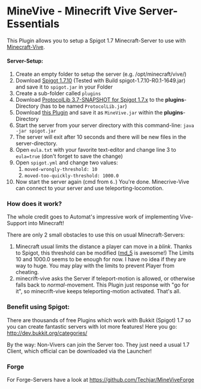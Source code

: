 MineVive - Minecrift Vive Server-Essentials
===========================================

This Plugin allows you to setup a Spigot 1.7 Minecraft-Server to use with [Minecraft-Vive](https://github.com/Automat-GH/minecrift).

#### Server-Setup:
1. Create an empty folder to setup the server (e.g. /opt/minecraft/vive/)
1. Download [Spigot 1.7.10](https://www.google.com/search?q=Spigot+1.7.10) (Tested with Build spigot-1.7.10-R0.1-1649.jar) and save it to `spigot.jar` in your Folder
1. Create a sub-folder called `plugins`
1. Download [ProtocolLib 3.7-SNAPSHOT for Spigot 1.7.x](http://ci.dmulloy2.net/job/ProtocolLib/232/) to the **plugins**-Directory (has to be named `ProtocolLib.jar`)
1. Download [this Plugin](https://github.com/possi/MineVive/releases) and save it as `MineVive.jar` within the **plugins**-Directory
1. Start the server from your server directory with this command-line:
  `java -jar spigot.jar`
1. The server will exit after 10 seconds and there will be new files in the server-directory.
1. Open `eula.txt` with your favorite text-editor and change line 3 to `eula=true` (don't forget to save the change)
1. Open `spigot.yml` and change two values:
   1. `moved-wrongly-threshold: 10`
   1. `moved-too-quickly-threshold: 1000.0`
1. Now start the server again (cmd from `6.`)
   You're done. Minecrive-Vive can connect to your server and use teleporting-locomotion.


### How does it work?

The whole credit goes to Automat's impressive work of implementing Vive-Support into Minecraft!

There are only 2 small obstacles to use this on usual Minecraft-Servers:

1. Minecraft usual limits the distance a player can move in a *blink*. Thanks to Spigot, this threshold can be modified ([md_5](https://github.com/md-5) is awesome!)
   The Limits 10 and 1000.0 seems to be enough for now. I have no idea if they are way to huge. You may play with the limits to prevent Player from cheating.
2. minecrift-vive asks the Server if teleport-motion is allowed, or otherwise falls back to *normal*-movement.
   This Plugin just response with "go for it", so minecrift-vive keeps teleporting-motion activated. That's all.

### Benefit using Spigot:
There are thousands of free Plugins which work with Bukkit (Spigot) 1.7 so you can create fantastic servers with lot more features!
Here you go: http://dev.bukkit.org/categories/

By the way: Non-Vivers can join the Server too. They just need a usual 1.7 Client, which official can be downloaded via the Launcher!

### Forge

For Forge-Servers have a look at https://github.com/Techjar/MineViveForge
